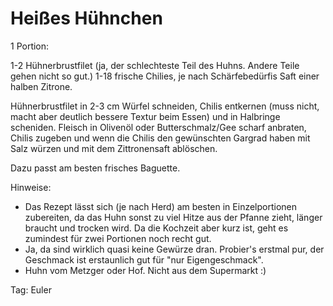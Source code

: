 # Heißes Hühnchen

1 Portion:

1-2 Hühnerbrustfilet (ja, der schlechteste Teil des Huhns. Andere Teile gehen nicht so gut.)
1-18 frische Chilies, je nach Schärfebedürfis
Saft einer halben Zitrone.

Hühnerbrustfilet in 2-3 cm Würfel schneiden, Chilis entkernen (muss nicht, macht aber deutlich bessere Textur beim Essen) und in Halbringe scheniden.
Fleisch in Olivenöl oder Butterschmalz/Gee scharf anbraten, Chilis zugeben und wenn die Chilis den gewünschten Gargrad haben mit Salz würzen und mit dem Zittronensaft ablöschen.

Dazu passt am besten frisches Baguette.

Hinweise: 
- Das Rezept lässt sich (je nach Herd) am besten in Einzelportionen zubereiten, da das Huhn sonst zu viel Hitze aus der Pfanne zieht, länger braucht und trocken wird.
Da die Kochzeit aber kurz ist, geht es zumindest für zwei Portionen noch recht gut.
- Ja, da sind wirklich quasi keine Gewürze dran. Probier's erstmal pur, der Geschmack ist erstaunlich gut für "nur Eigengeschmack".
- Huhn vom Metzger oder Hof. Nicht aus dem Supermarkt :)

Tag: Euler